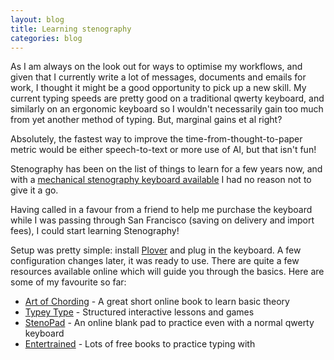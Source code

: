 ```yaml
---
layout: blog
title: Learning stenography
categories: blog
---
```


As I am always on the look out for ways to optimise my workflows, and given that I currently write a lot of messages, documents and emails for work, I thought it might be a good opportunity to pick up a new skill. My current typing speeds are pretty good on a traditional qwerty keyboard, and similarly on an ergonomic keyboard so I wouldn't necessarily gain too much from yet another method of typing. But, marginal gains et al right?

Absolutely, the fastest way to improve the time-from-thought-to-paper metric would be either speech-to-text or more use of AI, but that isn't fun!

Stenography has been on the list of things to learn for a few years now, and with a [mechanical stenography keyboard available](https://stenokeyboards.com/) I had no reason not to give it a go.

Having called in a favour from a friend to help me purchase the keyboard while I was passing through San Francisco (saving on delivery and import fees), I could start learning Stenography!

Setup was pretty simple: install [Plover](https://www.openstenoproject.org/plover/) and plug in the keyboard. A few configuration changes later, it was ready to use. There are quite a few resources available online which will guide you through the basics. Here are some of my favourite so far:

- [Art of Chording](https://www.artofchording.com) - A great short online book to learn basic theory
- [Typey Type](https://didoesdigital.com/typey-type/) - Structured interactive lessons and games
- [StenoPad](https://stenopad.stenokeyboards.com/) - An online blank pad to practice even with a normal qwerty keyboard
- [Entertrained](https://entertrained.app/) - Lots of free books to practice typing with
